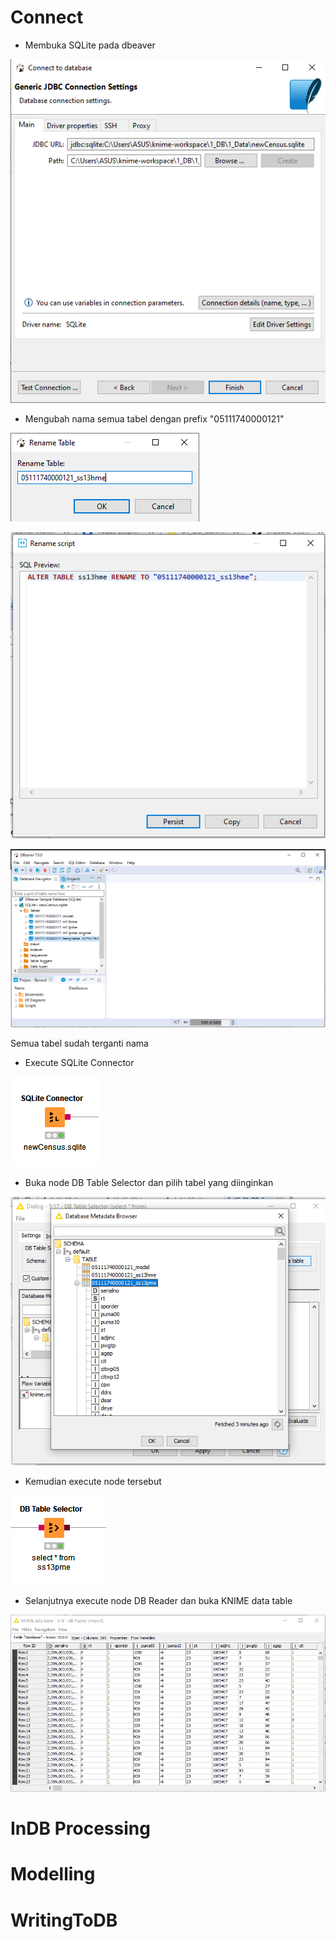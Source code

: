 # Connect

- Membuka SQLite pada dbeaver 

![](Dokumentasi/connect_to_database.png)

- Mengubah nama semua tabel dengan prefix "05111740000121"

![](Dokumentasi/rename_table.png)

![](Dokumentasi/rename_table-2.png)

![](Dokumentasi/rename_table-3.png)

Semua tabel sudah terganti nama

- Execute SQLite Connector

![](Dokumentasi/execute_SQLite_Connector.png)

- Buka node DB Table Selector dan pilih tabel yang diinginkan

![](Dokumentasi/choose_table.png)

- Kemudian execute node tersebut

![](Dokumentasi/DB_Table_Selector.PNG)

- Selanjutnya execute node DB Reader dan buka KNIME data table

![](Dokumentasi/DB_Reader.PNG)

# InDB Processing


# Modelling


# WritingToDB
